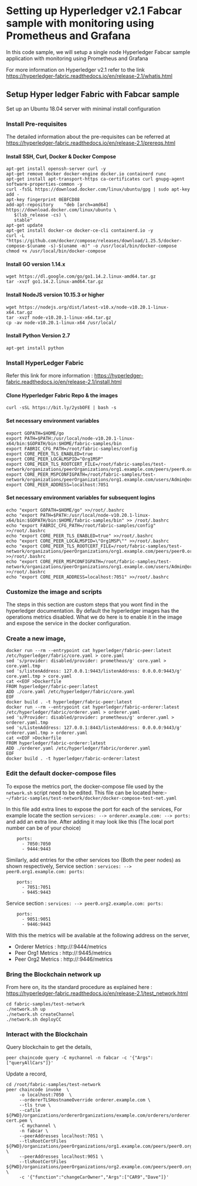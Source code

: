 # Setting up Hyperledger v2.1 Fabcar sample with monitoring using Prometheus and Grafana
In this code sample, we will setup a single node Hyperledger Fabcar sample application with monitoring using Prometheus and Grafana

For more information on Hyperledger v2.1 refer to the link https://hyperledger-fabric.readthedocs.io/en/release-2.1/whatis.html

## Setup Hyper ledger Fabric with Fabcar sample
Set up an Ubuntu 18.04 server with minimal install configuration
### Install Pre-requisites
The detailed information about the pre-requisites can be referred at https://hyperledger-fabric.readthedocs.io/en/release-2.1/prereqs.html
#### Install SSH, Curl, Docker & Docker Compose
```
apt-get install openssh-server curl -y
apt-get remove docker docker-engine docker.io containerd runc
apt-get install apt-transport-https ca-certificates curl gnupg-agent software-properties-common -y
curl -fsSL https://download.docker.com/linux/ubuntu/gpg | sudo apt-key add -
apt-key fingerprint 0EBFCD88
add-apt-repository    "deb [arch=amd64] https://download.docker.com/linux/ubuntu \
   $(lsb_release -cs) \
   stable"
apt-get update
apt-get install docker-ce docker-ce-cli containerd.io -y
curl -L "https://github.com/docker/compose/releases/download/1.25.5/docker-compose-$(uname -s)-$(uname -m)" -o /usr/local/bin/docker-compose
chmod +x /usr/local/bin/docker-compose
```
#### Install GO version 1.14.x
```
wget https://dl.google.com/go/go1.14.2.linux-amd64.tar.gz
tar -xvzf go1.14.2.linux-amd64.tar.gz
```
#### Install NodeJS version 10.15.3 or higher
```
wget https://nodejs.org/dist/latest-v10.x/node-v10.20.1-linux-x64.tar.gz
tar -xvzf node-v10.20.1-linux-x64.tar.gz
cp -av node-v10.20.1-linux-x64 /usr/local/
```
#### Install Python Version 2.7
```
apt-get install python
```
### Install HyperLedger Fabric
Refer this link for more information : https://hyperledger-fabric.readthedocs.io/en/release-2.1/install.html
#### Clone Hyperledger Fabric Repo & the images
```
curl -sSL https://bit.ly/2ysbOFE | bash -s
```
#### Set necessary environment variables
```
export GOPATH=$HOME/go
export PATH=$PATH:/usr/local/node-v10.20.1-linux-x64/bin:$GOPATH/bin:$HOME/fabric-samples/bin
export FABRIC_CFG_PATH=/root/fabric-samples/config
export CORE_PEER_TLS_ENABLED=true
export CORE_PEER_LOCALMSPID="Org1MSP"
export CORE_PEER_TLS_ROOTCERT_FILE=/root/fabric-samples/test-network/organizations/peerOrganizations/org1.example.com/peers/peer0.org1.example.com/tls/ca.crt
export CORE_PEER_MSPCONFIGPATH=/root/fabric-samples/test-network/organizations/peerOrganizations/org1.example.com/users/Admin@org1.example.com/msp
export CORE_PEER_ADDRESS=localhost:7051
```
#### Set necessary environment variables for subsequent logins
```
echo "export GOPATH=$HOME/go" >>/root/.bashrc
echo "export PATH=$PATH:/usr/local/node-v10.20.1-linux-x64/bin:$GOPATH/bin:$HOME/fabric-samples/bin" >> /root/.bashrc
echo "export FABRIC_CFG_PATH=/root/fabric-samples/config" >>/root/.bashrc
echo "export CORE_PEER_TLS_ENABLED=true" >>/root/.bashrc
echo "export CORE_PEER_LOCALMSPID=\"Org1MSP\"" >>/root/.bashrc
echo "export CORE_PEER_TLS_ROOTCERT_FILE=/root/fabric-samples/test-network/organizations/peerOrganizations/org1.example.com/peers/peer0.org1.example.com/tls/ca.crt" >>/root/.bashrc
echo "export CORE_PEER_MSPCONFIGPATH=/root/fabric-samples/test-network/organizations/peerOrganizations/org1.example.com/users/Admin@org1.example.com/msp" >>/root/.bashrc
echo "export CORE_PEER_ADDRESS=localhost:7051" >>/root/.bashrc
```

### Customize the image and scripts
The steps in this section are custom steps that you wont find in the hyperledger documentation. By default the hyperledger images has the operations metrics disabled. What we do here is to enable it in the image and expose the service in the docker configuration.
### Create a new image,
```
docker run --rm --entrypoint cat hyperledger/fabric-peer:latest /etc/hyperledger/fabric/core.yaml > core.yaml
sed 's/provider: disabled/provider: prometheus/g' core.yaml > core.yaml.tmp
sed 's/listenAddress: 127.0.0.1:9443/listenAddress: 0.0.0.0:9443/g' core.yaml.tmp > core.yaml
cat <<EOF >Dockerfile
FROM hyperledger/fabric-peer:latest
ADD ./core.yaml /etc/hyperledger/fabric/core.yaml
EOF
docker build . -t hyperledger/fabric-peer:latest
docker run --rm --entrypoint cat hyperledger/fabric-orderer:latest /etc/hyperledger/fabric/orderer.yaml > orderer.yaml
sed 's/Provider: disabled/provider: prometheus/g' orderer.yaml > orderer.yaml.tmp
sed 's/ListenAddress: 127.0.0.1:8443/listenAddress: 0.0.0.0:9443/g' orderer.yaml.tmp > orderer.yaml
cat <<EOF >Dockerfile
FROM hyperledger/fabric-orderer:latest
ADD ./orderer.yaml /etc/hyperledger/fabric/orderer.yaml
EOF
docker build . -t hyperledger/fabric-orderer:latest
```
### Edit the default docker-compose files
To expose the metrics port, the docker-compose file used by the `network.sh` script need to be edited. This file can be located here:- `~/fabric-samples/test-network/docker/docker-compose-test-net.yaml`

In this file add extra lines to expose the port for each of the services, 
For example locate the section  `services: --> orderer.example.com: --> ports:` and add an extra line. After adding it may look like this (The local port number can be of your choice)
```
    ports:
      - 7050:7050
      - 9444:9443
```
Similarly, add entries for the other services too (Both the peer nodes) as shown respectively,
Service section : `services: --> peer0.org1.example.com: ports:`
```
    ports:
      - 7051:7051
      - 9445:9443
```
Service section : `services: --> peer0.org2.example.com: ports:`
```
    ports:
      - 9051:9051
      - 9446:9443
```
With this the metrics will be available at the following address on the server,  
* Orderer Metrics   : http://<IP Address>:9444/metrics
* Peer Org1 Metrics : http://<IP Address>:9445/metrics
* Peer Org2 Metrics : http://<IP Address>:9446/metrics

### Bring the Blockchain network up
From here on, its the standard procedure as explained here : https://hyperledger-fabric.readthedocs.io/en/release-2.1/test_network.html
```
cd fabric-samples/test-network
./network.sh up
./network.sh createChannel
./network.sh deployCC
```
### Interact with the Blockchain
Query blockchain to get the details,
```
peer chaincode query -C mychannel -n fabcar -c '{"Args":["queryAllCars"]}'

```
Update a record,
```
cd /root/fabric-samples/test-network
peer chaincode invoke  \
     -o localhost:7050  \
     --ordererTLSHostnameOverride orderer.example.com \
     --tls true \
     --cafile ${PWD}/organizations/ordererOrganizations/example.com/orderers/orderer.example.com/msp/tlscacerts/tlsca.example.com-cert.pem \
     -C mychannel \
     -n fabcar \
     --peerAddresses localhost:7051 \
     --tlsRootCertFiles ${PWD}/organizations/peerOrganizations/org1.example.com/peers/peer0.org1.example.com/tls/ca.crt \
     --peerAddresses localhost:9051 \
     --tlsRootCertFiles ${PWD}/organizations/peerOrganizations/org2.example.com/peers/peer0.org2.example.com/tls/ca.crt \
     -c '{"function":"changeCarOwner","Args":["CAR9","Dave"]}'
```